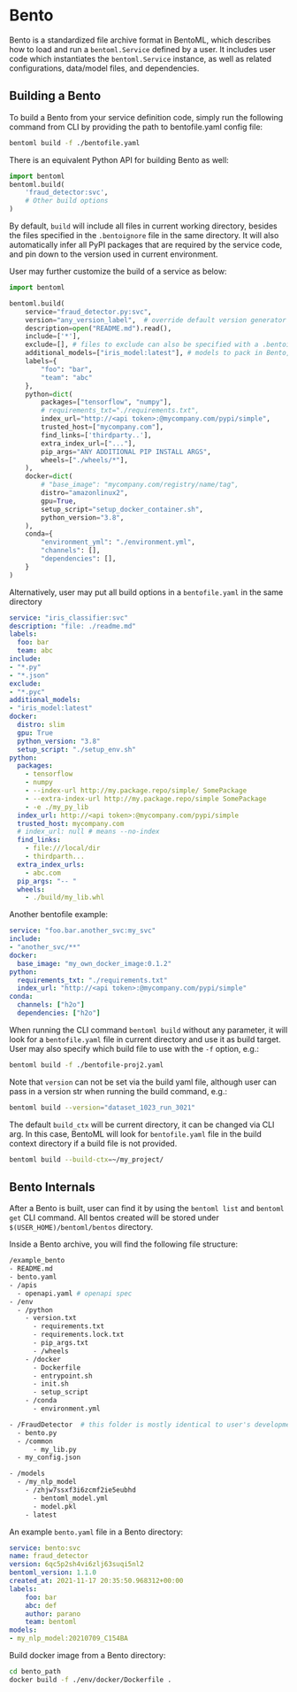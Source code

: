 # Bento

Bento is a standardized file archive format in BentoML, which describes how to load
and run a `bentoml.Service` defined by a user. It includes user code which instantiates
the `bentoml.Service` instance, as well as related configurations, data/model files,
and dependencies.

## Building a Bento

To build a Bento from your service definition code, simply run the following command
from CLI by providing the path to bentofile.yaml config file:

```bash
bentoml build -f ./bentofile.yaml
```

There is an equivalent Python API for building Bento as well:
```python
import bentoml
bentoml.build(
    'fraud_detector:svc',
    # Other build options
)
```

By default, `build` will include all files in current working directory, besides the
files specified in the `.bentoignore` file in the same directory. It will also automatically
infer all PyPI packages that are required by the service code, and pin down to the version
used in current environment.

User may further customize the build of a service as below:

```python
import bentoml

bentoml.build(
    service="fraud_detector.py:svc",
    version="any_version_label",  # override default version generator
    description=open("README.md").read(),
    include=['*'],
    exclude=[], # files to exclude can also be specified with a .bentoignore file
    additional_models=["iris_model:latest"], # models to pack in Bento, in addition to the models required by service's runners 
    labels={
        "foo": "bar",
        "team": "abc"
    },
    python=dict(
        packages=["tensorflow", "numpy"],
        # requirements_txt="./requirements.txt",
        index_url="http://<api token>:@mycompany.com/pypi/simple",
        trusted_host=["mycompany.com"],
        find_links=['thirdparty..'],
        extra_index_url=["..."],
        pip_args="ANY ADDITIONAL PIP INSTALL ARGS",
        wheels=["./wheels/*"],
    ),
    docker=dict(
        # "base_image": "mycompany.com/registry/name/tag",
        distro="amazonlinux2",
        gpu=True,
        setup_script="setup_docker_container.sh",
        python_version="3.8",
    ),
    conda={
        "environment_yml": "./environment.yml",
        "channels": [],
        "dependencies": [],
    }
)
```


Alternatively, user may put all build options in a `bentofile.yaml` in the same directory
```yaml
service: "iris_classifier:svc"
description: "file: ./readme.md"
labels:
  foo: bar
  team: abc
include:
- "*.py"
- "*.json"
exclude: 
- "*.pyc"
additional_models:
- "iris_model:latest"
docker:
  distro: slim
  gpu: True
  python_version: "3.8"
  setup_script: "./setup_env.sh"
python:
  packages:
    - tensorflow
    - numpy
    - --index-url http://my.package.repo/simple/ SomePackage
    - --extra-index-url http://my.package.repo/simple SomePackage
    - -e ./my_py_lib
  index_url: http://<api token>:@mycompany.com/pypi/simple
  trusted_host: mycompany.com
  # index_url: null # means --no-index
  find_links:
    - file:///local/dir
    - thirdparth...
  extra_index_urls:
    - abc.com
  pip_args: "-- "
  wheels:
    - ./build/my_lib.whl
```

Another bentofile example:
```yaml
service: "foo.bar.another_svc:my_svc"
include:
- "another_svc/**"
docker:
  base_image: "my_own_docker_image:0.1.2"
python:
  requirements_txt: "./requirements.txt"
  index_url: "http://<api token>:@mycompany.com/pypi/simple"
conda:
  channels: ["h2o"]
  dependencies: ["h2o"]
```


When running the CLI command `bentoml build` without any parameter, it will look for
a `bentofile.yaml` file in current directory and use it as build target. User may also
specify which build file to use with the `-f` option, e.g.:

```bash
bentoml build -f ./bentofile-proj2.yaml
```

Note that `version` can not be set via the build yaml file, although user can pass in
a version str when running the build command, e.g.:

```bash
bentoml build --version="dataset_1023_run_3021"
```

The default `build_ctx` will be current directory, it can be changed via CLI arg. In 
this case, BentoML will look for `bentofile.yaml` file in the build context directory
if a build file is not provided.

```bash
bentoml build --build-ctx=~/my_project/
```

## Bento Internals

After a Bento is built, user can find it by using the `bentoml list` and `bentoml get`
CLI command. All bentos created will be stored under `$(USER_HOME)/bentoml/bentos`
directory.

Inside a Bento archive, you will find the following file structure:

```bash
/example_bento
- README.md
- bento.yaml
- /apis
  - openapi.yaml # openapi spec
- /env
  - /python
    - version.txt
      - requirements.txt
      - requirements.lock.txt
      - pip_args.txt
      - /wheels
    - /docker
      - Dockerfile
      - entrypoint.sh
      - init.sh
      - setup_script
    - /conda
      - environment.yml

- /FraudDetector  # this folder is mostly identical to user's development directory
  - bento.py
  - /common
      - my_lib.py
  - my_config.json

- /models
  - /my_nlp_model
    - /zhjw7ssxf3i6zcmf2ie5eubhd
      - bentoml_model.yml
      - model.pkl
    - latest
```

An example `bento.yaml` file in a Bento directory:

```yaml
service: bento:svc
name: fraud_detector
version: 6qc5p2sh4vi6zlj63suqi5nl2
bentoml_version: 1.1.0
created_at: 2021-11-17 20:35:50.968312+00:00
labels:
    foo: bar
    abc: def
    author: parano
    team: bentoml
models:
- my_nlp_model:20210709_C154BA
```


Build docker image from a Bento directory:

```bash
cd bento_path
docker build -f ./env/docker/Dockerfile .
```

